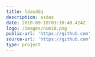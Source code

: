 ```yaml
---
title: ldasddq
description: asdas
date: 2018-09-10T03:10:40.424Z
logo: /images/num10.png
public-url: 'https://github.com'
source-url: 'https://github.com'
type: project
---
```


